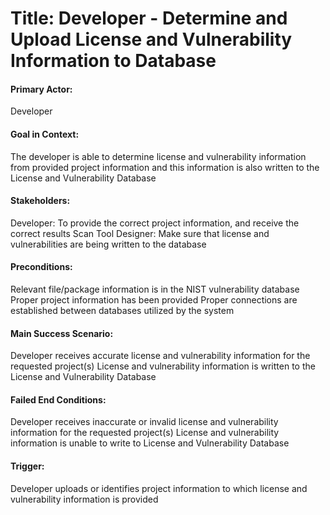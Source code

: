 # Title: Developer - Determine and Upload License and Vulnerability Information to Database

#### Primary Actor:
Developer

#### Goal in Context: 
The developer is able to determine license and vulnerability information from provided project information and this information is also written to the License and Vulnerability Database

#### Stakeholders:
Developer: To provide the correct project information, and receive the correct results
Scan Tool Designer: Make sure that license and vulnerabilities are being written to the database 

#### Preconditions:
Relevant file/package information is in the NIST vulnerability database
Proper project information has been provided
Proper connections are established between databases utilized by the system

#### Main Success Scenario:
Developer receives accurate license and vulnerability information for the requested project(s)
License and vulnerability information is written to the License and Vulnerability Database

#### Failed End Conditions:
Developer receives inaccurate or invalid license and vulnerability information for the requested project(s)
License and vulnerability information is unable to write to License and Vulnerability Database

#### Trigger:
Developer uploads or identifies project information to which license and vulnerability information is provided

